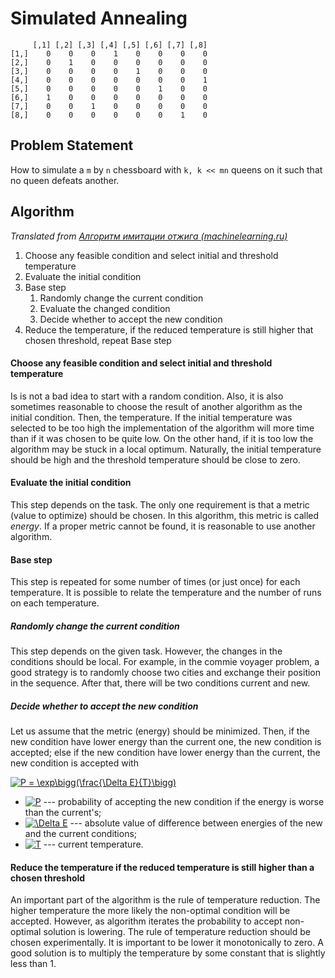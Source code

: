 # Simulated Annealing

	     [,1] [,2] [,3] [,4] [,5] [,6] [,7] [,8]
	[1,]    0    0    0    1    0    0    0    0
	[2,]    0    1    0    0    0    0    0    0
	[3,]    0    0    0    0    1    0    0    0
	[4,]    0    0    0    0    0    0    0    1
	[5,]    0    0    0    0    0    1    0    0
	[6,]    1    0    0    0    0    0    0    0
	[7,]    0    0    1    0    0    0    0    0
	[8,]    0    0    0    0    0    0    1    0

## Problem Statement
How to simulate a `m` by `n` chessboard with `k, k << mn` queens on it such that no queen defeats another.

## Algorithm

_Translated from [Алгоритм имитации отжига (machinelearning.ru)](http://www.machinelearning.ru/wiki/index.php?title=%D0%90%D0%BB%D0%B3%D0%BE%D1%80%D0%B8%D1%82%D0%BC_%D0%B8%D0%BC%D0%B8%D1%82%D0%B0%D1%86%D0%B8%D0%B8_%D0%BE%D1%82%D0%B6%D0%B8%D0%B3%D0%B0)_

1. Choose any feasible condition and select initial and threshold temperature 
2. Evaluate the initial condition
3. Base step
	1. Randomly change the current condition
	2. Evaluate the changed condition
	3. Decide whether to accept the new condition
4. Reduce the temperature, if the reduced temperature is still higher that chosen threshold, repeat Base step 

#### Choose any feasible condition and select initial and threshold temperature 
Is is not a bad idea to start with a random condition. Also, it is also sometimes reasonable to choose the result of another algorithm as the initial condition. Then, the temperature. If the initial temperature was selected to be too high the implementation of the algorithm will more time than if it was chosen to be quite low. On the other hand, if it is too low the algorithm may be stuck in a local optimum. Naturally, the initial temperature should be high and the threshold temperature should be close to zero.

#### Evaluate the initial condition
This step depends on the task. The only one requirement is that a metric (value to optimize) should be chosen. In this algorithm, this metric is called _energy_. If a proper metric cannot be found, it is reasonable to use another algorithm.

#### Base step
This step is repeated for some number of times (or just once) for each temperature. It is possible to relate the temperature and the number of runs on each temperature. 

##### Randomly change the current condition
This step depends on the given task. However, the changes in the conditions should be local. For example, in the commie voyager problem, a good strategy is to randomly choose two cities and exchange their position in the sequence. After that, there will be two conditions current and new.

##### Decide whether to accept the new condition
Let us assume that the metric (energy) should be minimized. Then, if the new condition have lower energy than the current one, the new condition is accepted; else if the new condition have lower energy than the current, the new condition is accepted with 

<a href="https://www.codecogs.com/eqnedit.php?latex=P&space;=&space;\exp\bigg(\frac{\Delta&space;E}{T}\bigg)" target="_blank"><img src="https://latex.codecogs.com/gif.latex?P&space;=&space;\exp\bigg(\frac{\Delta&space;E}{T}\bigg)" title="P = \exp\bigg(\frac{\Delta E}{T}\bigg)" /></a> 

- <a href="https://www.codecogs.com/eqnedit.php?latex=P" target="_blank"><img src="https://latex.codecogs.com/gif.latex?P" title="P" /></a> --- probability of accepting the new condition if the energy is worse than the current's;
- <a href="https://www.codecogs.com/eqnedit.php?latex=\Delta&space;E" target="_blank"><img src="https://latex.codecogs.com/gif.latex?\Delta&space;E" title="\Delta E" /></a> --- absolute value of difference between energies of the new and the current conditions;
- <a href="https://www.codecogs.com/eqnedit.php?latex=T" target="_blank"><img src="https://latex.codecogs.com/gif.latex?T" title="T" /></a> --- current temperature.

#### Reduce the temperature if the reduced temperature is still higher than a chosen threshold
An important part of the algorithm is the rule of temperature reduction. The higher temperature the more likely the non-optimal condition will be accepted. However, as algorithm iterates the probability to accept non-optimal solution is lowering. The rule of temperature reduction should be chosen experimentally. It is important to be lower it monotonically to zero. A good solution is to multiply the temperature by some constant that is slightly less than 1.


